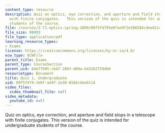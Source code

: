 ```yaml
---
content_type: resource
description: Quiz on optics, eye correction, and aperture and field stops in a telescope
  with finite conjugates.   This version of the quiz is intended for undergraduate
  students of the course.
file: /courses/2-71-optics-spring-2009/09f5fd793e0fae9f2e386584cdeeb114_MIT2_71S09_uquiz1.pdf
file_size: 80993
file_type: application/pdf
learning_resource_types:
- Exams
license: https://creativecommons.org/licenses/by-nc-sa/4.0/
ocw_type: OCWFile
parent_title: Exams
parent_type: CourseSection
parent_uid: 64e77695-cb47-2863-d60a-b432b2729d60
resourcetype: Document
title: Quiz 1, Undergraduate
uid: 09f5fd79-3e0f-ae9f-2e38-6584cdeeb114
video_files:
  video_thumbnail_file: null
video_metadata:
  youtube_id: null
---
```

Quiz on optics, eye correction, and aperture and field stops in a telescope with finite conjugates.   This version of the quiz is intended for undergraduate students of the course.